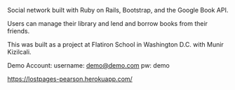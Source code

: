 Social network built with Ruby on Rails, Bootstrap, and the Google Book API.

Users can manage their library and lend and borrow books from their friends.

This was built as a project at Flatiron School in Washington D.C. with Munir Kizilcali. 

Demo Account: 
username: demo@demo.com
pw: demo

https://lostpages-pearson.herokuapp.com/
